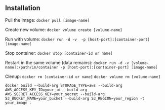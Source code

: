 ## Installation

Pull the image: `docker pull [image-name]`

Create new volume: `docker volume create [volume-name]`

Run with volume: `docker run -d -v 
 -p [host-port]:[container-port] [image-name]`

Stop container: `docker stop [container-id or name]`

Restart in the same volume (data remains): `docker run -d -v [volume-name]:/path/in/container -p [host-port]:[container-port] [image-name]`

Clenup:
`docker rm [container-id or name]`
`docker volume rm [volume-name]`

`docker build --build-arg STORAGE_TYPE=aws --build-arg AWS_ACCESS_KEY_ID=your_id --build-arg AWS_SECRET_ACCESS_KEY=your_secret --build-arg S3_BUCKET_NAME=your_bucket --build-arg S3_REGION=your_region -t your_image .`
